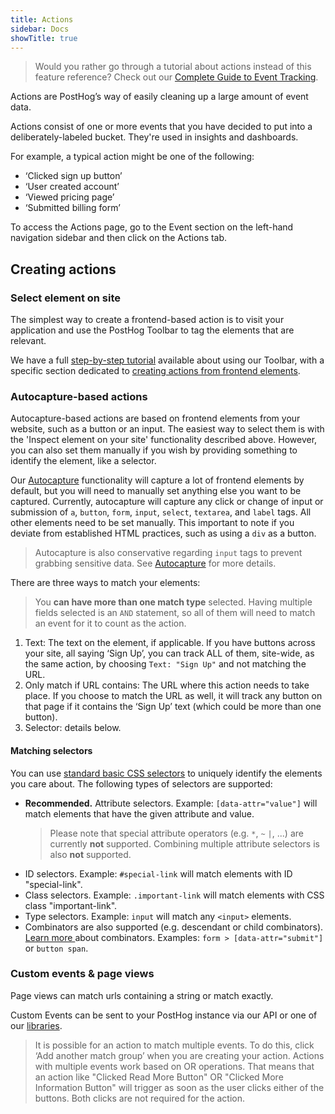 ```yaml
---
title: Actions
sidebar: Docs
showTitle: true
---
```


> Would you rather go through a tutorial about actions instead of this feature reference? Check out our [Complete Guide to Event Tracking](/docs/tutorials/event-tracking-guide#sorting-through-your-events-with-actions).

Actions are PostHog’s way of easily cleaning up a large amount of event data.

Actions consist of one or more events that you have decided to put into a deliberately-labeled bucket. They're used in insights and dashboards.

For example, a typical action might be one of the following:

* ‘Clicked sign up button’
* ‘User created account’
* ‘Viewed pricing page’
* ‘Submitted billing form’


To access the Actions page, go to the Event section on the left-hand navigation sidebar and then click on the Actions tab.

## Creating actions

### Select element on site

The simplest way to create a frontend-based action is to visit your application and use the PostHog Toolbar to tag the elements that are relevant.

We have a full [step-by-step tutorial](/docs/tutorials/toolbar) available about using our Toolbar, with a specific section dedicated to [creating actions from frontend elements](/docs/tutorials/toolbar#creating-actions).


### Autocapture-based actions

Autocapture-based actions are based on frontend elements from your website, such as a button or an input. The easiest way to select them is with the 'Inspect element on your site' functionality described above. However, you can also set them manually if you wish by providing something to identify the element, like a selector.

Our [Autocapture](/docs/integrate/client/js#autocapture) functionality will capture a lot of frontend elements by default, but you will need to manually set anything else you want to be captured. Currently, autocapture will capture any click or change of input or submission of `a`, `button`, `form`, `input`, `select`, `textarea`, and `label` tags. All other elements need to be set manually. This important to note if you deviate from established HTML practices, such as using a `div` as a button.

> Autocapture is also conservative regarding `input` tags to prevent grabbing sensitive data. See [Autocapture](/docs/integrate/client/js#autocapture) for more details.


There are three ways to match your elements:

> You **can have more than one match type** selected. Having multiple fields selected is an `AND` statement, so all of them will need to match an event for it to count as the action.

1. Text: The text on the element, if applicable. If you have buttons across your site, all saying ‘Sign Up’, you can track ALL of them, site-wide, as the same action, by choosing `Text: "Sign Up"` and not matching the URL.
2. Only match if URL contains: The URL where this action needs to take place. If you choose to match the URL as well, it will track any button on that page if it contains the ‘Sign Up’ text (which could be more than one button).
3. Selector: details below.
 

#### Matching selectors

You can use <a href="https://developer.mozilla.org/en-US/docs/Web/CSS/CSS_Selectors" target="_blank" rel="noopener">standard basic CSS selectors</a> to uniquely identify the elements you care about. The following types of selectors are supported:
<ul>
    <li>
        <b>Recommended.</b> Attribute selectors. Example:
        <code>[data-attr="value"]</code> will match elements that have the
        given attribute and value.
        <blockquote>
            Please note that special attribute operators (e.g. <code>*</code>, <code>~</code>
            <code>|</code>, ...) are currently <b>not</b> supported. Combining multiple attribute selectors is also <b>not</b> supported.
        </blockquote>
    </li>
    <li>
        ID selectors. Example: <code>#special-link</code> will match
        elements with ID "special-link".
    </li>
    <li>
        Class selectors. Example: <code>.important-link</code> will match
        elements with CSS class "important-link".
    </li>
    <li>
        Type selectors. Example: <code>input</code> will match any
        <code>&lt;input&gt;</code> elements.
    </li>
    <li>
        Combinators are also supported (e.g. descendant or child combinators).
        <a
            href="https://developer.mozilla.org/en-US/docs/Web/CSS/CSS_Selectors#combinators"
            target="_blank"
            rel="noopener"
        >
            Learn more
        </a>
        about combinators. Examples: <code>form > [data-attr="submit"]</code> or <code>button span</code>.
    </li>
</ul>

### Custom events & page views
Page views can match urls containing a string or match exactly.

Custom Events can be sent to your PostHog instance via our API or one of our [libraries](/docs/integrate/overview).


<blockquote class='warning-note'>
It is possible for an action to match multiple events. To do this, click ‘Add another match group’ when you are creating your action. Actions with multiple events work based on OR operations. That means that an action like "Clicked Read More Button" OR "Clicked More Information Button" will trigger as soon as the user clicks either of the buttons. Both clicks are not required for the action.
</blockquote>
